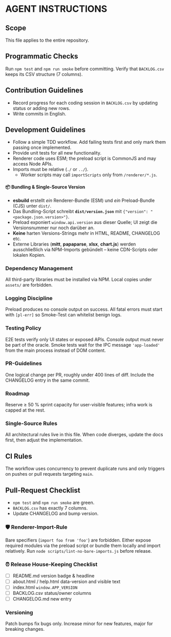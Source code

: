 # AGENT INSTRUCTIONS

## Scope
This file applies to the entire repository.

## Programmatic Checks
Run `npm test` and `npm run smoke` before committing. Verify that `BACKLOG.csv` keeps its CSV structure (7 columns).

## Contribution Guidelines
- Record progress for each coding session in `BACKLOG.csv` by updating status or adding new rows.
- Write commits in English.

## Development Guidelines
- Follow a simple TDD workflow. Add failing tests first and only mark them passing once implemented.
- Provide unit tests for all new functionality.
- Renderer code uses ESM; the preload script is CommonJS and may access Node APIs.
- Imports must be relative (`./` or `../`).
  - Worker scripts may call `importScripts` only from `/renderer/*.js`.

#### 📦 Bundling & Single-Source Version
* **esbuild** erstellt _ein_ Renderer-Bundle (ESM) und _ein_ Preload-Bundle (CJS) unter `dist/`.
* Das Bundling-Script schreibt **`dist/version.json`** mit `{"version": "<package.json.version>"}`.
* Preload exponiert `window.api.version` aus dieser Quelle; UI zeigt die Versionsnummer nur noch darüber an.
* **Keine** harten Versions-Strings mehr in HTML, README, CHANGELOG etc.
* Externe Libraries (**mitt**, **papaparse**, **xlsx**, **chart.js**) werden ausschließlich via NPM-Imports gebündelt – keine CDN-Scripts oder lokalen Kopien.

### Dependency Management
All third-party libraries must be installed via NPM. Local copies under `assets/` are forbidden.

### Logging Discipline
Preload produces no console output on success. All fatal errors must start with `[pl-err]` so Smoke-Test can whitelist benign logs.

### Testing Policy
E2E tests verify only UI states or exposed APIs. Console output must never be part of the oracle.
Smoke tests wait for the IPC message `'app-loaded'` from the main process instead of DOM content.

### PR-Guidelines
One logical change per PR, roughly under 400 lines of diff. Include the CHANGELOG entry in the same commit.

### Roadmap
Reserve ≥ 50 % sprint capacity for user-visible features; infra work is capped at the rest.

### Single-Source Rules
All architectural rules live in this file. When code diverges, update the docs first, then adjust the implementation.

## CI Rules
The workflow uses concurrency to prevent duplicate runs and only triggers on pushes or pull requests targeting `main`.

## Pull-Request Checklist
- `npm test` and `npm run smoke` are green.
- `BACKLOG.csv` has exactly 7 columns.
- Update CHANGELOG and bump version.

### 🛡 Renderer-Import-Rule
Bare specifiers (`import foo from 'foo'`) are forbidden. Either expose required modules via the preload script or bundle them locally and import relatively. Run `node scripts/lint-no-bare-imports.js` before release.

### ⏰ Release House-Keeping Checklist
- [ ] README.md version badge & headline
- [ ] about.html / help.html data-version and visible text
- [ ] index.html `window.APP_VERSION`
- [ ] BACKLOG.csv status/owner columns
- [ ] CHANGELOG.md new entry

### Versioning
Patch bumps fix bugs only. Increase minor for new features, major for breaking changes.
